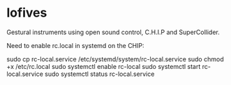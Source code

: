 # lofives
Gestural instruments using open sound control, C.H.I.P and SuperCollider.

Need to enable rc.local in systemd on the CHIP:

sudo cp rc-local.service /etc/systemd/system/rc-local.service 
sudo chmod +x /etc/rc.local
sudo systemctl enable rc-local
sudo systemctl start rc-local.service
sudo systemctl status rc-local.service


